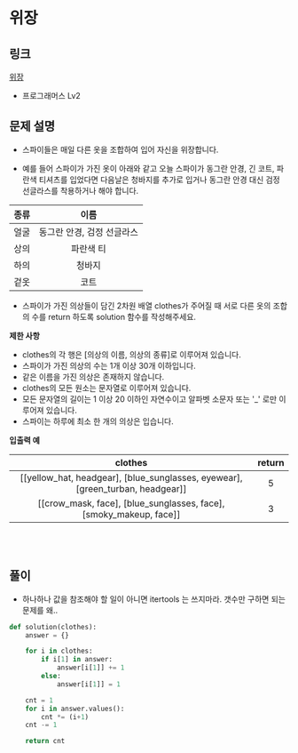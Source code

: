 # 위장

## 링크

[위장](https://programmers.co.kr/learn/courses/30/lessons/42578)

- 프로그래머스 Lv2

## 문제 설명

- 스파이들은 매일 다른 옷을 조합하여 입어 자신을 위장합니다.

- 예를 들어 스파이가 가진 옷이 아래와 같고 오늘 스파이가 동그란 안경, 긴 코트, 파란색 티셔츠를 입었다면 다음날은 청바지를 추가로 입거나 동그란 안경 대신 검정 선글라스를 착용하거나 해야 합니다.

| 종류 |            이름            |
| :--: | :------------------------: |
| 얼굴 | 동그란 안경, 검정 선글라스 |
| 상의 |         파란색 티          |
| 하의 |           청바지           |
| 겉옷 |            코트            |

- 스파이가 가진 의상들이 담긴 2차원 배열 clothes가 주어질 때 서로 다른 옷의 조합의 수를 return 하도록 solution 함수를 작성해주세요.

**제한 사항**

- clothes의 각 행은 [의상의 이름, 의상의 종류]로 이루어져 있습니다.
- 스파이가 가진 의상의 수는 1개 이상 30개 이하입니다.
- 같은 이름을 가진 의상은 존재하지 않습니다.
- clothes의 모든 원소는 문자열로 이루어져 있습니다.
- 모든 문자열의 길이는 1 이상 20 이하인 자연수이고 알파벳 소문자 또는 '\_' 로만 이루어져 있습니다.
- 스파이는 하루에 최소 한 개의 의상은 입습니다.

**입출력 예**

|                                    clothes                                     | return |
| :----------------------------------------------------------------------------: | :----: |
| [[yellow_hat, headgear], [blue_sunglasses, eyewear], [green_turban, headgear]] |   5    |
|       [[crow_mask, face], [blue_sunglasses, face], [smoky_makeup, face]]       |   3    |

<br></br>

## 풀이

- 하나하나 값을 참조해야 할 일이 아니면 itertools 는 쓰지마라. 갯수만 구하면 되는 문제를 왜..

```python
def solution(clothes):
    answer = {}

    for i in clothes:
        if i[1] in answer:
            answer[i[1]] += 1
        else:
            answer[i[1]] = 1

    cnt = 1
    for i in answer.values():
        cnt *= (i+1)
    cnt -= 1

    return cnt
```
